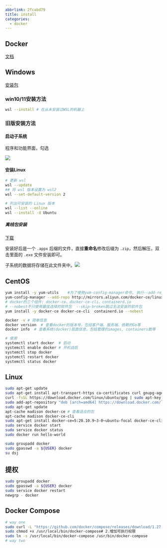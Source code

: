 ```yaml
---
abbrlink: 2fcabd79
title: install
categories:
  - docker
---
```

## Docker

[文档](https://docker.easydoc.net/doc/81170005/cCewZWoN/lTKfePfP)



## Windows

[安装包](https://www.docker.com/products/docker-desktop)

### win10/11安装方法

```bash
wsl --install # 在从未安装过WSL的机器上
```

### 旧版安装方法

####  启动子系统

程序和功能界面，勾选

![](https://s2.loli.net/2022/06/29/LByQMD72WdG5gCb.png)

#### 安装Linux

```bash
# 更新 wsl
wsl --update  
## 将 wsl 版本设置为 wsl2
wsl --set-default-version 2

# 列出可安装的 Linux 版本
wsl --list --online
wsl --install -d Ubuntu

```

##### 离线包安装

[下载](https://docs.microsoft.com/zh-cn/windows/wsl/install-manual#step-4---download-the-linux-kernel-update-package)

安装好后是一个 `.appx` 后缀的文件，直接**重命名**修改后缀为 `.zip`，然后解压，双击里面的 `.exe` 文件安装即可。

子系统的数据将存储在此文件夹中。![](https://s2.loli.net/2022/06/29/S28btrX5MfymGBn.png)



## CentOS

```bash
yum install -y yum-utils    #为了使用yum-config-manager命令, 执行--add-repo操作.
yum-config-manager --add-repo http://mirrors.aliyun.com/docker-ce/linux/centos/docker-ce.repo
# docker的三个组件: docker-ce、docker-ce-cli、containerd.io
# --nobest不只使用最佳选择的软件包  --skip-broken跳过无法安装的软件包
yum install -y docker-ce docker-ce-cli  containerd.io --nobest

docker -v # 简单信息
docker version  # 查看docker的版本号，包括客户端、服务端、依赖的Go等
docker info  # 查看系统(docker)层面信息，包括管理的images, containers数等
```

```bash
# 使用
systemctl start docker  # 启动
systemctl enable docker	# 开机自启
systemctl stop docker
systemctl restart docker
systemctl status docker


```



## Linux

```bash
sudo apt-get update
sudo apt-get install apt-transport-https ca-certificates curl gnupg-agent software-properties-common  # 依赖
curl -fsSL https://download.docker.com/linux/ubuntu/gpg | sudo apt-key add -  # 添加官方密钥
sudo add-apt-repository "deb [arch=amd64] https://download.docker.com/linux/ubuntu $(lsb_release -cs) stable" #设置稳定版仓库
sudo apt-get update
apt-cache madison docker-ce # 查看适合的包
apt-cache madison docker-ce-cli
sudo apt-get install docker-ce=5:20.10.9~3-0~ubuntu-focal docker-ce-cli=5:20.10.9~3-0~ubuntu-focal containerd.io  #选一个较低的版本安装
sudo service docker start
sudo service docker status
sudo docker run hello-world

sudo groupadd docker
sudo gpasswd -a ${USER} docker
su dsj
```

## 提权

```bash
sudo groupadd docker
sudo gpasswd -a ${USER} docker
sudo service docker restart
newgrp - docker
```

## Docker  Compose

```bash
# way one
sudo curl -L "https://github.com/docker/compose/releases/download/1.27.4/docker-compose-$(uname -s)-$(uname -m)" -o /usr/local/bin/docker-compose
sudo chmod +x /usr/local/bin/docker-compose# 2.增加可执行权限
sudo ln -s /usr/local/bin/docker-compose /usr/bin/docker-compose
# way two
```

